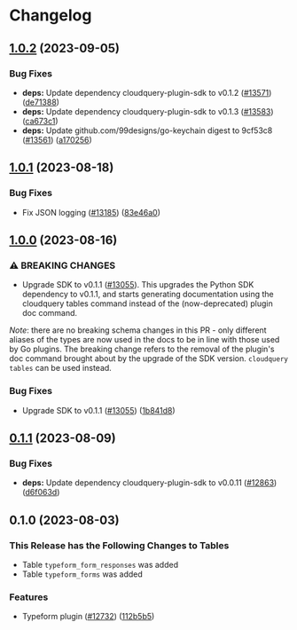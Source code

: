 # Changelog

## [1.0.2](https://github.com/cloudquery/cloudquery/compare/plugins-source-typeform-v1.0.1...plugins-source-typeform-v1.0.2) (2023-09-05)


### Bug Fixes

* **deps:** Update dependency cloudquery-plugin-sdk to v0.1.2 ([#13571](https://github.com/cloudquery/cloudquery/issues/13571)) ([de71388](https://github.com/cloudquery/cloudquery/commit/de713889f9ccdbb963839d37edc122ff0ca7518e))
* **deps:** Update dependency cloudquery-plugin-sdk to v0.1.3 ([#13583](https://github.com/cloudquery/cloudquery/issues/13583)) ([ca673c1](https://github.com/cloudquery/cloudquery/commit/ca673c16ffa38eaab303f9502823696c85cd4d61))
* **deps:** Update github.com/99designs/go-keychain digest to 9cf53c8 ([#13561](https://github.com/cloudquery/cloudquery/issues/13561)) ([a170256](https://github.com/cloudquery/cloudquery/commit/a17025657e92b017fe3c8bd37abfaa2354e6e818))

## [1.0.1](https://github.com/cloudquery/cloudquery/compare/plugins-source-typeform-v1.0.0...plugins-source-typeform-v1.0.1) (2023-08-18)


### Bug Fixes

* Fix JSON logging ([#13185](https://github.com/cloudquery/cloudquery/issues/13185)) ([83e46a0](https://github.com/cloudquery/cloudquery/commit/83e46a070234c75b6d9b74bfad89b7cd370b5c76))

## [1.0.0](https://github.com/cloudquery/cloudquery/compare/plugins-source-typeform-v0.1.1...plugins-source-typeform-v1.0.0) (2023-08-16)


### ⚠ BREAKING CHANGES

* Upgrade SDK to v0.1.1 ([#13055](https://github.com/cloudquery/cloudquery/issues/13055)). This upgrades the Python SDK dependency to v0.1.1, and starts generating documentation using the cloudquery tables command instead of the (now-deprecated) plugin doc command.

*Note*: there are no breaking schema changes in this PR - only different aliases of the types are now used in the docs to be in line with those used by Go plugins. The breaking change refers to the removal of the plugin's doc command brought about by the upgrade of the SDK version. `cloudquery tables` can be used instead.

### Bug Fixes

* Upgrade SDK to v0.1.1 ([#13055](https://github.com/cloudquery/cloudquery/issues/13055)) ([1b841d8](https://github.com/cloudquery/cloudquery/commit/1b841d84637bef7b4707796292bb52bed7fa7a77))

## [0.1.1](https://github.com/cloudquery/cloudquery/compare/plugins-source-typeform-v0.1.0...plugins-source-typeform-v0.1.1) (2023-08-09)


### Bug Fixes

* **deps:** Update dependency cloudquery-plugin-sdk to v0.0.11 ([#12863](https://github.com/cloudquery/cloudquery/issues/12863)) ([d6f063d](https://github.com/cloudquery/cloudquery/commit/d6f063d67d65652a494d1bb9d28f6c5115f58a90))

## 0.1.0 (2023-08-03)


### This Release has the Following Changes to Tables
- Table `typeform_form_responses` was added
- Table `typeform_forms` was added

### Features

* Typeform plugin ([#12732](https://github.com/cloudquery/cloudquery/issues/12732)) ([112b5b5](https://github.com/cloudquery/cloudquery/commit/112b5b503f2787673e7c3b59f8b8c6e29d0b4c4e))

